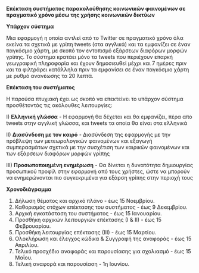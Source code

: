 

**Επέκταση συστήματος παρακολούθησης κοινωνικών φαινομένων σε πραγματικό χρόνο μέσω της χρήσης κοινωνικών δικτύων**


**Υπάρχον σύστημα**

Μια εφαρμογή η οποία αντλεί από το Twitter σε πραγματικό χρόνο όλα εκείνα τα σχετικά με γρίπη tweets (στα αγγλικά) και τα εμφανίζει σε έναν παγκόσμιο χάρτη, με σκοπό τον εντοπισμό εξάρσεων διαφόρων μορφών γρίπης. Το σύστημα κρατάει μόνο τα tweets που περιέχουν επαρκή γεωγραφική πληροφορία και έχουν δημοσιευθεί μέχρι και 7 ημέρες πριν και τα φιλτράρει κατάλληλα πριν τα εμφανίσει σε έναν παγκόσμιο χάρτη με ρυθμό ανανέωσης τα 20 λεπτά.

**Επέκταση του συστήματος**

Η παρούσα πτυχιακή έχει ως σκοπό να επεκτείνει το υπάρχον σύστημα προσθέτοντάς τις ακόλουθες λειτουργίες:

  I) **Ελληνική γλώσσα** - Η εφαρμογή θα δέχεται και θα εμφανίζει, πέρα απο tweets στην αγγλική γλώσσα, και tweets τα οποία θα είναι στα ελληνικά
  
  ΙΙ) **Διασύνδεση με τον καιρό** - Διασύνδεση της εφαρμογής με την πρόβλεψη των μετεωρολογικών φαινομένων και εξαγωγή συμπερασμάτων σχετικά με την συσχέτιση των καιρικών φαινομένων και των εξάρσεων διαφόρων μορφών γρίπης
  
  ΙΙΙ) **Προσωποποιημένη ενημέρωση** - Θα δίνεται η δυνατότητα δημιουργίας προσωπικού προφίλ στην εφαρμογή από τους χρήστες, ώστε να μπορούν να ενημερώνονται πιο συγκεκριμένα για εξάρση γρίπης στην περιοχή τους 
  
**Χρονοδιάγραμμα**
  
1. Δήλωση θέματος και αρχικό πλάνο - έως 15 Νοεμβρίου.
2. Καθορισμός στόχων επέκτασης του συστήματος - έως 9 Δεκεμβρίου.
3. Αρχική εγκατάσταση του συστήματος - έως 15 Ιανουαρίου.
4. Προσθήκη αρχικών λειτουργιών επέκτασης (Ι & ΙΙ)  - έως 15 Φεβρουαρίου.
5. Προσθήκη λειτουργίας επέκτασης (ΙΙΙ) - έως 15 Μαρτίου.
6. Ολοκλήρωση και έλεγχος κώδικα & Συγγραφή της αναφοράς  - έως 15 Απριλίου.
7. Τελικό προσχέδιο αναφοράς και παρουσίασης για σχολιασμό - έως 15 Μαΐου.
8. Τελική αναφορά και παρουσίαση - 1η Ιουνίου.
